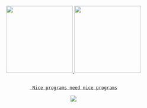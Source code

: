 
<div align="center">
  <a href="https://github.com/rafaballerini"> <br>
  <img height="180em" src="https://raw.githubusercontent.com/laynH/Anime-Girls-Holding-Programming-Books/master/Python/Jahy_Sama_Python.jpg"/> 
  <img height="180em" src="https://raw.githubusercontent.com/laynH/Anime-Girls-Holding-Programming-Books/master/Typescript/Shalltear_Bloodfallen_Holding_Effective_Typescript.png"/>  <br> <br>
    
      
  
     Nice programs need nice programs
  <img src="http://pa1.narvii.com/5818/b04725006a7d34b2c6ccb0e64eea9270b55a84d0_hq.gif"/>
</div>
<div style="display: inline_block"><br></div>
<div> 
</div>

